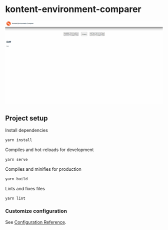 # kontent-environment-comparer

![demo](./demo.gif)

## Project setup

Install dependencies

  ```sh
  yarn install
  ```

Compiles and hot-reloads for development

  ```sh
  yarn serve
  ```

Compiles and minifies for production

  ```sh
  yarn build
  ```

Lints and fixes files

  ```sh
  yarn lint
  ```

### Customize configuration

See [Configuration Reference](https://cli.vuejs.org/config/).
